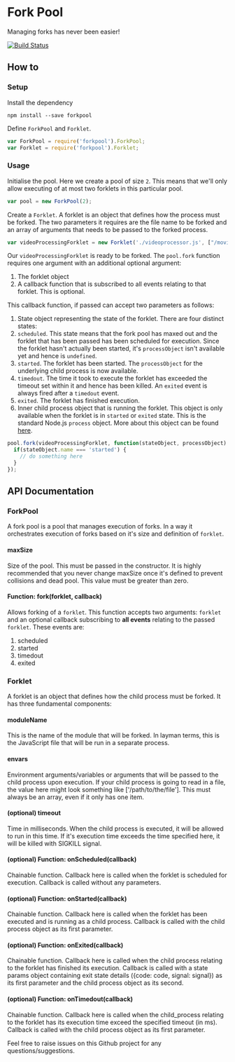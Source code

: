 # Fork Pool
Managing forks has never been easier!

[![Build Status](https://travis-ci.org/manthanhd/forkpool.svg?branch=master)](https://travis-ci.org/manthanhd/forkpool)

## How to

### Setup

Install the dependency

```shell
npm install --save forkpool
```

Define `ForkPool` and `Forklet`.

```javascript
var ForkPool = require('forkpool').ForkPool;
var Forklet = require('forkpool').Forklet;
```

### Usage

Initialise the pool. Here we create a pool of size `2`. This means that we'll only allow executing of at most two forklets in this particular pool.

```javascript
var pool = new ForkPool(2); 
```

Create a `Forklet`. A forklet is an object that defines how the process must be forked. The two parameters it requires are the file name to be forked and an array of arguments that needs to be passed to the forked process.

```javascript
var videoProcessingForklet = new Forklet('./videoprocessor.js', ["/movie.mov"]);
```

Our `videoProcessingForklet` is ready to be forked. The `pool.fork` function requires one argument with an additional optional argument:

1. The forklet object
2. A callback function that is subscribed to all events relating to that forklet. This is optional.

This callback function, if passed can accept two parameters as follows:

1. State object representing the state of the forklet. There are four distinct states:
  1. `scheduled`. This state means that the fork pool has maxed out and the forklet that has been passed has been scheduled for execution. Since the forklet hasn't actually been started, it's `processObject` isn't available yet and hence is `undefined`.
  2. `started`. The forklet has been started. The `processObject` for the underlying child process is now available.
  3. `timedout`. The time it took to execute the forklet has exceeded the timeout set within it and hence has been killed. An `exited` event is always fired after a `timedout` event.
  3. `exited`. The forklet has finished execution.
2. Inner child process object that is running the forklet. This object is only available when the forklet is in `started` or `exited` state. This is the standard Node.js `process` object. More about this object can be found [here](https://nodejs.org/api/process.html).

```javascript
pool.fork(videoProcessingForklet, function(stateObject, processObject) {
  if(stateObject.name === 'started') {
    // do something here
  }
});
```

## API Documentation

### ForkPool
A fork pool is a pool that manages execution of forks. In a way it orchestrates execution of forks based on it's size and definition of `forklet`. 

#### maxSize
Size of the pool. This must be passed in the constructor. It is highly recommended that you never change maxSize once it's defined to prevent collisions and dead pool. This value must be greater than zero.

#### Function: fork(forklet, callback)
Allows forking of a `forklet`. This function accepts two arguments: `forklet` and an optional callback subscribing to **all events** relating to the passed `forklet`. These events are:

1. scheduled
2. started
3. timedout
4. exited

### Forklet
A forklet is an object that defines how the child process must be forked. It has three fundamental components:

#### moduleName
This is the name of the module that will be forked. In layman terms, this is the JavaScript file that will be run in a separate process.

#### envars
Environment arguments/variables or arguments that will be passed to the child process upon execution. If your child process is going to read in a file, the value here might look something like ['/path/to/the/file']. This must always be an array, even if it only has one item.

#### (optional) timeout
Time in milliseconds. When the child process is executed, it will be allowed to run in this time. If it's execution time exceeds the time specified here, it will be killed with SIGKILL signal.

#### (optional) Function: onScheduled(callback)
Chainable function. Callback here is called when the forklet is scheduled for execution. Callback is called without any parameters.

#### (optional) Function: onStarted(callback)
Chainable function. Callback here is called when the forklet has been executed and is running as a child process. Callback is called with the child process object as its first parameter.

#### (optional) Function: onExited(callback)
Chainable function. Callback here is called when the child process relating to the forklet has finished its execution. Callback is called with a state params object containing exit state details ({code: code, signal: signal}) as its first parameter and the child process object as its second.

#### (optional) Function: onTimedout(callback)
Chainable function. Callback here is called when the child_process relating to the forklet has its execution time exceed the specified timeout (in ms). Callback is called with the child process object as its first parameter.

Feel free to raise issues on this Github project for any questions/suggestions.